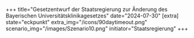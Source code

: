 +++
title="Gesetzentwurf der Staatsregierung zur Änderung des Bayerischen Universitätsklinikagesetzes"
date="2024-07-30"
[extra]
state="eckpunkt"
extra_img="/icons/90daytimeout.png"
scenario_img="/images/Szenario10.png"
initiator="Staatsregierung"
+++

